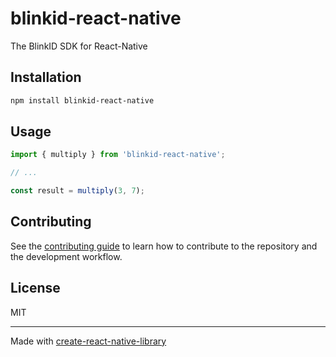 # blinkid-react-native

The BlinkID SDK for React-Native

## Installation

```sh
npm install blinkid-react-native
```

## Usage


```js
import { multiply } from 'blinkid-react-native';

// ...

const result = multiply(3, 7);
```


## Contributing

See the [contributing guide](CONTRIBUTING.md) to learn how to contribute to the repository and the development workflow.

## License

MIT

---

Made with [create-react-native-library](https://github.com/callstack/react-native-builder-bob)
